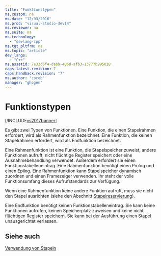```yaml
---
title: "Funktionstypen"
ms.custom: na
ms.date: "12/03/2016"
ms.prod: "visual-studio-dev14"
ms.reviewer: na
ms.suite: na
ms.technology: 
  - "devlang-cpp"
ms.tgt_pltfrm: na
ms.topic: "article"
dev_langs: 
  - "C++"
ms.assetid: 7e33d5f4-dabb-406d-afb3-13777b995028
caps.latest.revision: 7
caps.handback.revision: "7"
ms.author: "corob"
manager: "ghogen"
---
```

# Funktionstypen
[!INCLUDE[vs2017banner](../assembler/inline/includes/vs2017banner.md)]

Es gibt zwei Typen von Funktionen.  Eine Funktion, die einen Stapelrahmen erfordert, wird als Rahmenfunktion bezeichnet.  Eine Funktion, die keinen Stapelrahmen erfordert, wird als Endfunktion bezeichnet.  
  
 Eine Rahmenfunktion ist eine Funktion, die Stapelspeicher zuweist, andere Funktionen aufruft, nicht flüchtige Register speichert oder eine Ausnahmebehandlung verwendet.  Außerdem erfordert sie einen Funktionstabelleneintrag.  Eine Rahmenfunktion benötigt einen Prolog und einen Epilog.  Eine Rahmenfunktion kann Stapelspeicher dynamisch zuordnen und einen Framezeiger verwenden.  Ihr steht der volle Funktionsumfang dieses Aufrufstandards zur Verfügung.  
  
 Wenn eine Rahmenfunktion keine andere Funktion aufruft, muss sie nicht den Stapel ausrichten \(siehe den Abschnitt [Stapelreservierung](../build/stack-allocation.md)\).  
  
 Eine Endfunktion benötigt keinen Funktionstabelleneintrag.  Sie kann keine Funktionen aufrufen, keinen Speicherplatz zuweisen und keine nicht flüchtigen Register speichern.  Sie kann bei der Ausführung einen Stapel unausgerichtet verlassen.  
  
## Siehe auch  
 [Verwendung von Stapeln](../build/stack-usage.md)